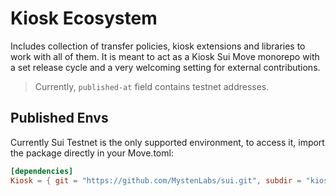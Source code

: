 # Kiosk Ecosystem

Includes collection of transfer policies, kiosk extensions and libraries to work with all of them. It is meant to act as a Kiosk Sui Move monorepo with a set release cycle and a very welcoming setting for external contributions.

> Currently, `published-at` field contains testnet addresses.

## Published Envs

Currently Sui Testnet is the only supported environment, to access it, import the package directly in your Move.toml:

```toml
[dependencies]
Kiosk = { git = "https://github.com/MystenLabs/sui.git", subdir = "kiosk", rev = "main" }
```
